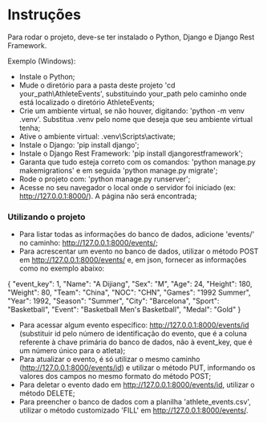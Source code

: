 # Instruções

Para rodar o projeto, deve-se ter instalado o Python, Django e Django Rest Framework.

Exemplo (Windows):

- Instale o Python;
- Mude o diretório para a pasta deste projeto 'cd your_path\AthleteEvents', substituindo your_path pelo caminho onde está localizado o diretório AthleteEvents;
- Crie um ambiente virtual, se não houver, digitando: 'python -m venv .venv'. Substitua .venv pelo nome que deseja que seu ambiente virtual tenha;
- Ative o ambiente virtual: .venv\Scripts\activate;
- Instale o Django: 'pip install django';
- Instale o Django Rest Framework: 'pip install djangorestframework';
- Garanta que tudo esteja correto com os comandos: 'python manage.py makemigrations' e em seguida 'python manage.py migrate';
- Rode o projeto com: 'python manage.py runserver';
- Acesse no seu navegador o local onde o servidor foi iniciado (ex: http://127.0.0.1:8000/). A página não será encontrada;

### Utilizando o projeto
- Para listar todas as informações do banco de dados, adicione 'events/' no caminho: http://127.0.0.1:8000/events/;
- Para acrescentar um evento no banco de dados, utilizar o método POST em http://127.0.0.1:8000/events/ e, em json, fornecer as informações como no exemplo abaixo:

{
	"event_key": 1,
	"Name": "A Dijiang",
	"Sex": "M",
	"Age": 24,
	"Height": 180,
	"Weight": 80,
	"Team": "China",
	"NOC": "CHN",
	"Games": "1992 Summer",
	"Year": 1992,
	"Season": "Summer",
	"City": "Barcelona",
	"Sport": "Basketball",
	"Event": "Basketball Men's Basketball",
	"Medal": "Gold"
}

- Para acessar algum evento específico: http://127.0.0.1:8000/events/id (substituir id pelo número de identificação do evento, que é a coluna referente à chave primária do banco de dados, não à event_key, que é um número único para o atleta);
- Para atualizar o evento, é só utilizar o mesmo caminho (http://127.0.0.1:8000/events/id) e utilizar o método PUT, informando os valores dos campos no mesmo formato do método POST;
- Para deletar o evento dado em http://127.0.0.1:8000/events/id, utilizar o método DELETE;
- Para preencher o banco de dados com a planilha 'athlete_events.csv', utilizar o método customizado 'FILL' em http://127.0.0.1:8000/events/.
